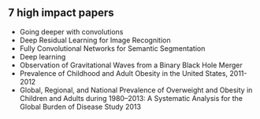 <h2> 7 high impact papers </h2>

<ul>

                             

 <li><a target="_blank" href="https://github.com/manjunath5496/7-high-impact-papers/blob/master/7hp(1).pdf" style="text-decoration:none;">Going deeper with convolutions</a></li>

 <li><a target="_blank" href="https://github.com/manjunath5496/7-high-impact-papers/blob/master/7hp(2).pdf" style="text-decoration:none;">Deep Residual Learning for Image Recognition</a></li>

<li><a target="_blank" href="https://github.com/manjunath5496/7-high-impact-papers/blob/master/7hp(3).pdf" style="text-decoration:none;">Fully Convolutional Networks for Semantic Segmentation</a></li>
 <li><a target="_blank" href="https://github.com/manjunath5496/7-high-impact-papers/blob/master/7hp(4).pdf" style="text-decoration:none;">Deep learning </a></li>                              
<li><a target="_blank" href="https://github.com/manjunath5496/7-high-impact-papers/blob/master/7hp(5).pdf" style="text-decoration:none;">Observation of Gravitational Waves from a Binary Black Hole Merger</a></li>
<li><a target="_blank" href="https://github.com/manjunath5496/7-high-impact-papers/blob/master/7hp(6).pdf" style="text-decoration:none;">Prevalence of Childhood and Adult Obesity in the United States, 2011-2012</a></li>
 <li><a target="_blank" href="https://github.com/manjunath5496/7-high-impact-papers/blob/master/7hp(7).pdf" style="text-decoration:none;">Global, Regional, and National Prevalence of Overweight and Obesity in Children and Adults during 1980–2013: A Systematic Analysis for the Global Burden of Disease Study 2013</a></li>
</ul>
